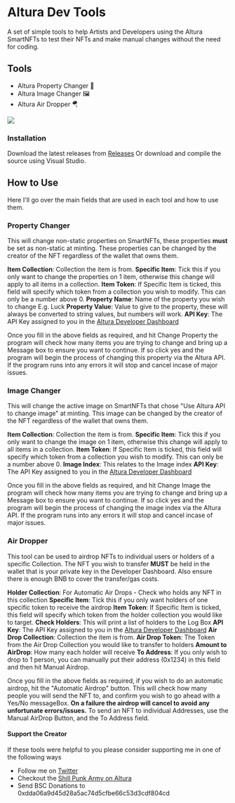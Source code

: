 # Altura Dev Tools
A set of simple tools to help Artists and Developers using the Altura SmartNFTs to test their NFTs and make manual changes without the need for coding.

## Tools
- Altura Property Changer 📜
- Altura Image Changer 🖼
- Altura Air Dropper 🪂



![](https://i.imgur.com/PW3EdfW.png)

### Installation
Download the latest releases from [Releases](https://github.com/sdoddler/Altura-Dev-Tools/releases)
Or download and compile the source using Visual Studio.

## How to Use
Here I'll go over the main fields that are used in each tool and how to use them.

### Property Changer
This will change non-static properties on SmartNFTs, these properties **must** be set as non-static at minting. These properties can be changed by the creator of the NFT regardless of the wallet that owns them.

**Item Collection**: Collection the item is from.
**Specific Item**: Tick this if you only want to change the properties on 1 item, otherwise this change will apply to all items in a collection.
**Item Token**: If Specific Item is ticked, this field will specify which token from a collection you wish to modify. This can only be a number above 0.
**Property Name**: Name of the property you wish to change E.g. Luck
**Property Value**: Value to give to the property, these will always be converted to string values, but numbers will work.
**API Key**: The API Key assigned to you in the [Altura Developer Dashboard](https://altura-dev-portal.herokuapp.com/)

Once you fill in the above fields as required, and hit Change Property the program will check how many items you are trying to change and bring up a Message box to ensure you want to continue. If so click yes and the program will begin the process of changing this property via the Altura API. If the program runs into any errors it will stop and cancel incase of major issues.

### Image Changer
This will change the active image on SmartNFTs that chose "Use Altura API to change image" at minting. This image can be changed by the creator of the NFT regardless of the wallet that owns them.

**Item Collection**: Collection the item is from.
**Specific Item**: Tick this if you only want to change the image on 1 item, otherwise this change will apply to all items in a collection.
**Item Token**: If Specific Item is ticked, this field will specify which token from a collection you wish to modify. This can only be a number above 0.
**Image Index**: This relates to the Image index 
**API Key**: The API Key assigned to you in the [Altura Developer Dashboard](https://altura-dev-portal.herokuapp.com/)

Once you fill in the above fields as required, and hit Change Image the program will check how many items you are trying to change and bring up a Message box to ensure you want to continue. If so click yes and the program will begin the process of changing the image index via the Altura API. If the program runs into any errors it will stop and cancel incase of major issues.

### Air Dropper
This tool can be used to airdrop NFTs to individual users or holders of a specific Collection. The NFT you wish to transfer **MUST** be held in the wallet that is your private key in the Developer Dashboard. Also ensure there is enough BNB to cover the transfer/gas costs.

**Holder Collection**: For Automatic Air Drops - Check who holds any NFT in this collection
**Specific Item**: Tick this if you only want holders of one specific token to receive the airdrop
**Item Token**: If Specific Item is ticked, this field will specify which token from the holder collection you would like to target.
**Check Holders**: This will print a list of holders to the Log Box
**API Key**: The API Key assigned to you in the [Altura Developer Dashboard](https://altura-dev-portal.herokuapp.com/)
**Air Drop Collection**: Collection the item is from.
**Air Drop Token**: The Token from the Air Drop Collection you would like to transfer to holders
**Amount to AirDrop**: How many each holder will receive
**To Address**: If you only wish to drop to 1 person, you can manually put their address (0x1234) in this field and then hit Manual Airdrop.

Once you fill in the above fields as required, if you wish to do an automatic airdrop, hit the "Automatic Airdrop" button. This will check how many people you will send the NFT to, and confirm you wish to go ahead with a Yes/No messageBox. **On a failure the airdrop will cancel to avoid any unfortunate errors/issues.** To send an NFT to individual Addresses, use the Manual AirDrop Button, and the To Address field.



#### Support the Creator
If these tools were helpful to you please consider supporting me in one of the following ways
- Follow me on [Twitter](https://twitter.com/theshillverse)
- Checkout the [Shill Punk Army on Altura](https://app.alturanft.com/collection/0x27970a7fa322bbfefe208dbca7f8130a964c2b12)
- Send BSC Donations to 0xdda06a9d45d28a5ac74d5cfbe66c53d3cdf804cd
